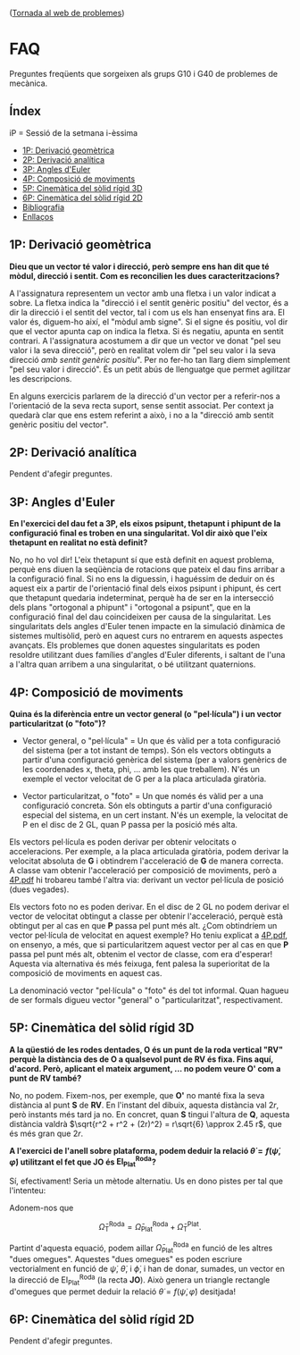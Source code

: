 <!-- Markdown comments are html ones -->

([Tornada al web de problemes](index.md))

# FAQ #

Preguntes freqüents que sorgeixen als grups G10 i G40 de problemes de mecànica.

<!-- Bon curs a tots!  -->

## Índex

iP = Sessió de la setmana i-èssima

+ [1P: Derivació geomètrica](#1p-derivació-geomètrica)  
+ [2P: Derivació analítica](#2p-derivació-analítica)  
+ [3P: Angles d'Euler](#3p-angles-deuler)  
+ [4P: Composició de moviments](#4p-composició-de-moviments)  
+ [5P: Cinemàtica del sòlid rígid 3D](#5p-cinemàtica-del-sòlid-rígid-3d)  
+ [6P: Cinemàtica del sòlid rígid 2D](#6p-cinemàtica-del-sòlid-rígid-2d)   
+ [Bibliografia](#bibliografia) 
+ [Enllaços](#enllaços) 
 


## 1P: Derivació geomètrica

**Dieu que un vector té valor i direcció, però sempre ens han dit que té mòdul, direcció i sentit. Com es reconcilien les dues caracteritzacions?**

A l'assignatura representem un vector amb una fletxa i un valor indicat a sobre. La fletxa indica la "direcció i el sentit genèric positiu" del vector, és a dir la direcció i el sentit del vector, tal i com us els han ensenyat fins ara. El valor és, diguem-ho així, el "mòdul amb signe". Si el signe és positiu, vol dir que el vector apunta cap on indica la fletxa. Si és negatiu, apunta en sentit contrari. A l'assignatura acostumem a dir que un vector ve donat "pel seu valor i la seva direcció", però en realitat volem dir "pel seu valor i la seva direcció *amb sentit genèric positiu*". Per no fer-ho tan llarg diem simplement "pel seu valor i direcció". És un petit abús de llenguatge que permet agilitzar les descripcions.

En alguns exercicis parlarem de la direcció d'un vector per a referir-nos a l'orientació de la seva recta suport, sense sentit associat. Per context ja quedarà clar que ens estem referint a això, i no a la "direcció amb sentit genèric positiu del vector".

## 2P: Derivació analítica

Pendent d'afegir preguntes.

## 3P: Angles d'Euler

**En l'exercici del dau fet a 3P, els eixos psipunt, thetapunt i phipunt de la configuració final es troben en una singularitat. Vol dir això que l'eix thetapunt en realitat no està definit?**

No, no ho vol dir! L'eix thetapunt sí que està definit en aquest problema, perquè ens diuen la seqüència de rotacions que pateix el dau fins arribar a la configuració final. Si no ens la diguessin, i haguéssim de deduir on és aquest eix a partir de l'orientació final dels eixos psipunt i phipunt, és cert que thetapunt quedaria indeterminat, perquè ha de ser en la intersecció dels plans 
"ortogonal a phipunt" i "ortogonal a psipunt", que en la configuració final del dau coincideixen per causa de la singularitat. Les singularitats dels angles d'Euler tenen impacte en la simulació dinàmica de sistemes multisòlid, però en aquest curs no entrarem en aquests aspectes avançats. Els problemes que donen aquestes singularitats es poden resoldre utilitzant dues famílies d'angles d'Euler diferents, i saltant de l'una a l'altra quan arribem a una singularitat, o bé utilitzant quaternions.

## 4P: Composició de moviments

**Quina és la diferència entre un vector general (o "pel·lícula") i un vector particularitzat (o "foto")?** 

* Vector general, o "pel·lícula" = Un que és vàlid per a tota configuració del sistema (per a tot instant de temps). Són els vectors obtinguts a partir d'una configuració genèrica del sistema (per a valors genèrics de les coordenades x, theta, phi, ... amb les que treballem). N'és un exemple el vector velocitat de G per a la placa articulada giratòria.

* Vector particularitzat, o "foto" = Un que només és vàlid per a una configuració concreta. Són els obtinguts a partir d'una configuració especial del sistema, en un cert instant. N'és un exemple, la velocitat de P en el disc de 2 GL, quan P passa per la posició més alta.

Els vectors pel·lícula es poden derivar per obtenir velocitats o acceleracions. Per exemple, a la placa articulada giratòria, podem derivar la velocitat absoluta de **G** i obtindrem l'acceleració de **G** de manera correcta. A classe vam obtenir l'acceleració per composició de moviments, però a [4P.pdf](problemes/4P.pdf) hi trobareu també l'altra via: derivant un vector pel·lícula de posició (dues vegades). 

Els vectors foto no es poden derivar. En el disc de 2 GL no podem derivar el vector de velocitat obtingut a classe per obtenir l'acceleració, perquè està obtingut per al cas en que **P** passa pel punt més alt. ¿Com obtindríem un vector pel·lícula de velocitat en aquest exemple? Ho teniu explicat a [4P.pdf](problemes/4P.pdf), on ensenyo, a més, que si particularitzem aquest vector per al cas en que **P** passa pel punt més alt, obtenim el vector de classe, com era d'esperar! Aquesta via alternativa és més feixuga, fent palesa la superioritat de la composició de moviments en aquest cas.

La denominació vector "pel·lícula" o "foto" és del tot informal. Quan hagueu de ser formals digueu vector "general" o "particularitzat", respectivament.

## 5P: Cinemàtica del sòlid rígid 3D

**A la qüestió de les rodes dentades, O és un punt de la roda vertical "RV" perquè la distància des de O a qualsevol punt de RV és fixa. Fins aquí, d'acord. Però, aplicant el mateix argument, ... no podem veure O' com a punt de RV també?**

No, no podem. Fixem-nos, per exemple, que **O'** no manté fixa la seva distància al punt **S** de **RV**. En l'instant del dibuix, aquesta distància val $2r$, però instants més tard ja no. En concret, quan **S** tingui l'altura de **Q**, aquesta distància valdrà $\sqrt{r^2 + r^2 + (2r)^2} = r\sqrt{6} \approx 2.45 r$, que és més gran que $2r$.

**A l'exercici de l'anell sobre plataforma, podem deduir la relació $\dot{\theta} = f(\dot{\psi},\dot{\varphi})$ utilitzant el fet que JO és $\textsf{EI}^\text{Roda}_\text{Plat}$?**

Sí, efectivament! Seria un mètode alternatiu. Us en dono pistes per tal que l'intenteu: 

Adonem-nos que

$$\bar{\Omega}^\text{Roda}_\text{T} = \bar{\Omega}^\text{Roda}_\text{Plat} + \bar{\Omega}^\text{Plat}_\text{T}.$$

Partint d'aquesta equació, podem aillar $\bar{\Omega}^\text{Roda}_\text{Plat}$ en funció de les altres "dues omegues". Aquestes "dues omegues" es poden escriure vectorialment en funció de $\dot{\psi}$, $\dot{\theta}$, i $\dot{\phi}$, i han de donar, sumades, un vector en la direcció de $\textsf{EI}^\textsf{Roda}_\textsf{Plat}$ (la recta **JO**). Això genera un triangle rectangle d'omegues que permet deduir la relació $\dot{\theta} = f(\dot{\psi},\dot{\varphi})$ desitjada!

## 6P: Cinemàtica del sòlid rígid 2D

Pendent d'afegir preguntes.

